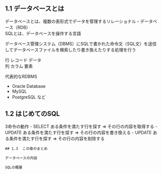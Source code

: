   ##  1.1 データベースとは


   データベースとは、複数の表形式でデータを管理するリレーショナル・データベース（RDB）   
   SQLとは、データベースを操作する言語

   データベース管理システム（DBMS）にSQLで書かれた命令文（SQL文）を送信してデータベースファイルを検索したり書き換えたりする処理を行う   
      
   行 レコード データ  
   列 カラム  要素  


  代表的なRDBMS  
   - Oracle Database  
   - MySQL  
   - PostgreSQL     など



   ##  1.2  はじめてのSQL

   3命令の動作
    - SELECT ある条件を満たす行を探す ⇒ その行の内容を取得する
    - UPDATE ある条件を満たす行を探す ⇒ その行の内容を書き換える
    - UPDATE ある条件を満たす行を探す ⇒ その行の内容を削除する

    ## 1.3  この章のまとめ

    データベースの内容

    SQLの概要

      
     
 
   